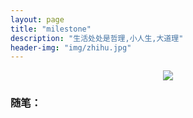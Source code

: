 ```yaml
---
layout: page
title: "milestone"
description: "生活处处是哲理,小人生,大道理"
header-img: "img/zhihu.jpg"
---
```



<center>
    <p><img src="http://7xlfkx.com1.z0.glb.clouddn.com/white2.jpg" align="center"></p>
</center>


### 随笔：







